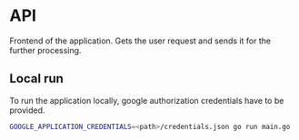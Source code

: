# API

Frontend of the application. Gets the user request and sends it for the further processing.

## Local run

To run the application locally, google authorization credentials have to be provided.

```bash
GOOGLE_APPLICATION_CREDENTIALS=<path>/credentials.json go run main.go
```
